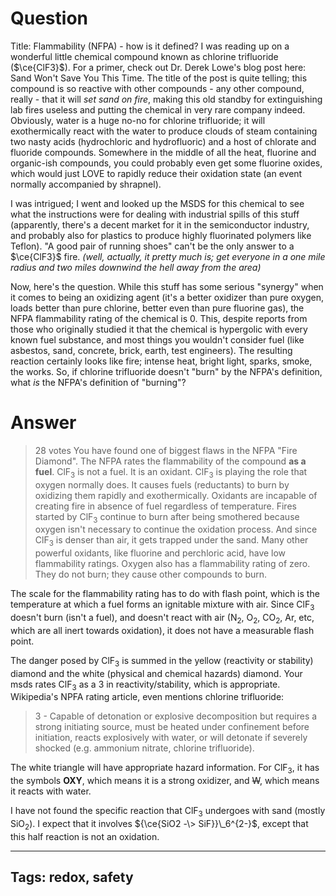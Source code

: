 # Question
Title: Flammability (NFPA) - how is it defined?
I was reading up on a wonderful little chemical compound known as chlorine trifluoride ($\ce{ClF3}$). For a primer, check out Dr. Derek Lowe's blog post here: Sand Won't Save You This Time. The title of the post is quite telling; this compound is so reactive with other compounds - any other compound, really - that it will *set sand on fire*, making this old standby for extinguishing lab fires useless and putting the chemical in very rare company indeed. Obviously, water is a huge no-no for chlorine trifluoride; it will exothermically react with the water to produce clouds of steam containing two nasty acids (hydrochloric and hydrofluoric) and a host of chlorate and fluoride compounds. Somewhere in the middle of all the heat, fluorine and organic-ish compounds, you could probably even get some fluorine oxides, which would just LOVE to rapidly reduce their oxidation state (an event normally accompanied by shrapnel).

I was intrigued; I went and looked up the MSDS for this chemical to see what the instructions were for dealing with industrial spills of this stuff (apparently, there's a decent market for it in the semiconductor industry, and probably also for plastics to produce highly fluorinated polymers like Teflon). "A good pair of running shoes" can't be the only answer to a $\ce{ClF3}$ fire. *(well, actually, it pretty much is; get everyone in a one mile radius and two miles downwind the hell away from the area)*

Now, here's the question. While this stuff has some serious "synergy" when it comes to being an oxidizing agent (it's a better oxidizer than pure oxygen, loads better than pure chlorine, better even than pure fluorine gas), the NFPA flammability rating of the chemical is 0. This, despite reports from those who originally studied it that the chemical is hypergolic with every known fuel substance, and most things you wouldn't consider fuel (like asbestos, sand, concrete, brick, earth, test engineers). The resulting reaction certainly looks like fire; intense heat, bright light, sparks, smoke, the works. So, if chlorine trifluoride doesn't "burn" by the NFPA's definition, what *is* the NFPA's definition of "burning"?

# Answer
> 28 votes
You have found one of biggest flaws in the NFPA "Fire Diamond". The NFPA rates the flammability of the compound **as a fuel**. ClF<sub>3</sub> is not a fuel. It is an oxidant. ClF<sub>3</sub> is playing the role that oxygen normally does. It causes fuels (reductants) to burn by oxidizing them rapidly and exothermically. Oxidants are incapable of creating fire in absence of fuel regardless of temperature. Fires started by ClF<sub>3</sub> continue to burn after being smothered because oxygen isn't necessary to continue the oxidation process. And since ClF<sub>3</sub> is denser than air, it gets trapped under the sand. Many other powerful oxidants, like fluorine and perchloric acid, have low flammability ratings. Oxygen also has a flammability rating of zero. They do not burn; they cause other compounds to burn.

The scale for the flammability rating has to do with flash point, which is the temperature at which a fuel forms an ignitable mixture with air. Since ClF<sub>3</sub> doesn't burn (isn't a fuel), and doesn't react with air (N<sub>2</sub>, O<sub>2</sub>, CO<sub>2</sub>, Ar, etc, which are all inert towards oxidation), it does not have a measurable flash point. 

The danger posed by ClF<sub>3</sub> is summed in the yellow (reactivity or stability) diamond and the white (physical and chemical hazards) diamond. Your msds rates ClF<sub>3</sub> as a 3 in reactivity/stability, which is appropriate. Wikipedia's NPFA rating article, even mentions chlorine trifluoride:

> 3 - Capable of detonation or explosive decomposition but requires a strong initiating source, must be heated under confinement before initiation, reacts explosively with water, or will detonate if severely shocked (e.g. ammonium nitrate, chlorine trifluoride).

The white triangle will have appropriate hazard information. For ClF<sub>3</sub>, it has the symbols **OXY**, which means it is a strong oxidizer, and ~~W~~, which means it reacts with water. 

I have not found the specific reaction that ClF<sub>3</sub> undergoes with sand (mostly SiO<sub>2</sub>). I expect that it involves ${\ce{SiO2 -\> SiF}}\_6^{2-}$, except that this half reaction is not an oxidation.

---
Tags: redox, safety
---